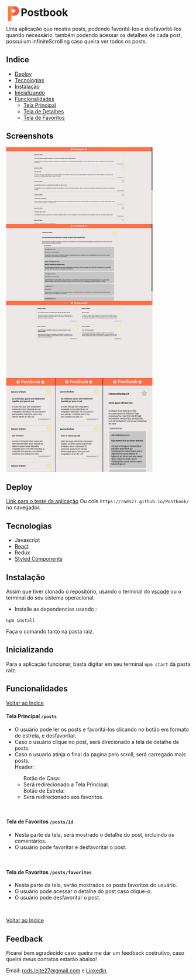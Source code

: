 
# <img align="left" src="public/favicon.ico" width="40" /> Postbook 

Uma aplicação que mostra posts, podendo favoritá-los e desfavoritá-los quando necessário, também podendo acessar os detalhes de cada post, possui um infiniteScrolling caso queira ver todos os posts.

## Indice
* [Deploy](#deploy)
* [Tecnologias](#tecnologias)
* [Instalação](#instalação)
* [Inicializando](#Inicializando)
* [Funcionalidades](#funcionalidades)
  * [Tela Principal](#tela-principal-posts)
  * [Tela de Detalhes](#tela-de-favoritos--postsid)
  * [Tela de Favoritos](#tela-de-favoritos--postsfavorites)

## Screenshots

<img align="left" src="public/img/1.jpg" width="400" />

<img align="center" src="public/img/2.jpg" width="400" />

<img align="left" src="public/img/3.jpg" width="400" />

<img align="center" src="public/img/4.jpg" width="400" />

## Deploy
<a href=https://rods27.github.io/Postbook/ target="blank">Link para o teste da aplicação</a>
Ou cole ```https://rods27.github.io/Postbook/``` no navegador.

## Tecnologias
<ul>
  <li>Javascript</li>
  <li><a href="https://reactjs.org">React</a></li>
  <li>Redux</li>
  <li><a href="https://styled-components.com/">Styled Components</a></li>
</ul>

## Instalação
Assim que tiver clonado o repositório, usando o terminal do [vscode](https://code.visualstudio.com/) ou o terminal do seu sistema operacional.
- Installe as dependencias usando :
```
npm install
```
Faça o comando tanto na pasta raiz.

## Inicializando
Para a aplicação funcionar, basta digitar em seu terminal ```npm start``` da pasta raiz.


## Funcionalidades
[Voltar ao Indice](#indice)
#### Tela Principal ```/posts``` 
  <ul>
    <li>O usuário pode ler os posts e favoritá-los clicando no botão em formato de estrela, e desfavoritar.</li>
    <li>Caso o usuário clique no post, será direcionado a tela de detalhe de posts.</li>
    <li>Caso o usuario atinja o final da pagina pelo scroll, será carregado mais posts.</li>
    Header:
    <ul>
      Botão de Casa:
      <li>Será redirecionado a Tela Principal.</li>
      Botão de Estrela:
      <li>Será redirecionado aos favoritos.</li>
    </ul>
  </ul><br>

 #### Tela de Favoritos  ```/posts/id```
  <ul>
    <li>Nesta parte da tela, será mostrado o detalhe do post, incluindo os comentários.</li>
    <li>O usuário pode favoritar e desfavoritar o post.</li>
  </ul><br>
  
 #### Tela de Favoritos  ```/posts/favorites```
  <ul>
    <li>Nesta parte da tela, serão mostrados os posts favoritos do usuário.</li>
    <li>O usuário pode acessar o detalhe do post caso clique-o.</li>
    <li>O usuário pode desfavoritar o post.</li>
  </ul><br>
  
 [Voltar ao Indice](#indice)
## Feedback 

Ficarei bem agradecido caso queira me dar um feedback costrutivo, caso queira meus contatos estarão abaixo!

Email: rods.leite27@gmail.com e <a href="https://linkedin.com/in/rodrigoleite27">Linkedin</a>.
